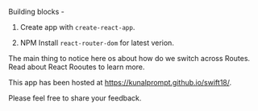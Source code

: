Building blocks - 

1. Create app with `create-react-app`.

2. NPM Install `react-router-dom` for latest verion.

The main thing to notice here os about how do we switch across Routes. Read about React Rooutes to learn more.

This app has been hosted at https://kunalprompt.github.io/swift18/.

Please feel free to share your feedback.
